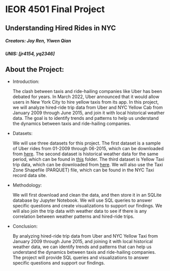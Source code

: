 IEOR 4501 Final Project 
====
Understanding Hired Rides in NYC
---------
##### Creators: Joy Ren, Yiwen Qian 
#####           UNIS: [jr4154, yq2346]

## About the Project:
*   Introduction:

    The clash between taxis and ride-hailing companies like Uber has been debated for years. In March 2022, Uber announced that it would allow users in New York City to hire yellow taxis from its app. In this project, we will analyze hired-ride trip data from Uber and NYC Yellow Cab from January 2009 through June 2015, and join it with local historical weather data. The goal is to identify trends and patterns to help us understand the dynamics between taxis and ride-hailing companies.

*   Datasets:

    We will use three datasets for this project. The first dataset is a sample of Uber rides from 01-2009 through 06-2015, which can be downloaded from [here](https://drive.google.com/file/d/1F7D82w1D5151GXCR6BTEk7mNQ_YnPNDk/view). The second dataset is historical weather data for the same period, which can be found in [this](https://drive.google.com/drive/folders/1I_Cj3RFHRGcQjb5Gas06buqRbKodIwKC?usp=sharing) folder. The third dataset is Yellow Taxi trip data, which can be downloaded from [here](https://www1.nyc.gov/site/tlc/about/tlc-trip-record-data.page). We will also use the Taxi Zone Shapefile (PARQUET) file, which can be found in the NYC Taxi record data site.

*   Methodology:

    We will first download and clean the data, and then store it in an SQLite database by Jupyter Notebook. We will use SQL queries to answer specific questions and create visualizations to support our findings. We will also join the trip data with weather data to see if there is any correlation between weather patterns and hired-ride trips.

*   Conclusion:

    By analyzing hired-ride trip data from Uber and NYC Yellow Taxi from January 2009 through June 2015, and joining it with local historical weather data, we can identify trends and patterns that can help us understand the dynamics between taxis and ride-hailing companies. The project will provide SQL queries and visualizations to answer specific questions and support our findings.
